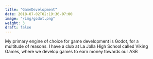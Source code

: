 ```yaml
---
title: "GameDevelopment"
date: 2018-07-02T02:19:36-07:00
image: "/img/godot.png"
weight: 3
draft: false
---
```


My primary engine of choice for game development is Godot, for a multitude of reasons. I have a club at La Jolla High School called Viking Games, where we develop games to earn money towards our ASB